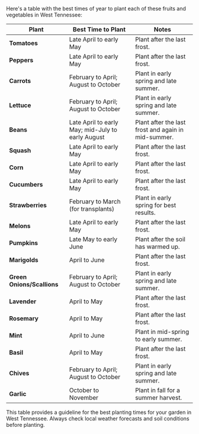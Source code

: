 Here's a table with the best times of year to plant each of these fruits and vegetables in West Tennessee:

| Plant         | Best Time to Plant   | Notes                                       |
|---------------|----------------------|---------------------------------------------|
| **Tomatoes**  | Late April to early May | Plant after the last frost.                |
| **Peppers**   | Late April to early May | Plant after the last frost.                |
| **Carrots**   | February to April; August to October | Plant in early spring and late summer. |
| **Lettuce**   | February to April; August to October | Plant in early spring and late summer. |
| **Beans**     | Late April to early May; mid-July to early August | Plant after the last frost and again in mid-summer. |
| **Squash**    | Late April to early May | Plant after the last frost.                |
| **Corn**      | Late April to early May | Plant after the last frost.                |
| **Cucumbers** | Late April to early May | Plant after the last frost.                |
| **Strawberries** | February to March (for transplants) | Plant in early spring for best results. |
| **Melons**    | Late April to early May | Plant after the last frost.                |
| **Pumpkins**  | Late May to early June | Plant after the soil has warmed up.        |
| **Marigolds** | April to June         | Plant after the last frost.                |
| **Green Onions/Scallions** | February to April; August to October | Plant in early spring and late summer. |
| **Lavender**  | April to May          | Plant after the last frost.                |
| **Rosemary**  | April to May          | Plant after the last frost.                |
| **Mint**      | April to June         | Plant in mid-spring to early summer.       |
| **Basil**     | April to May          | Plant after the last frost.                |
| **Chives**    | February to April; August to October | Plant in early spring and late summer. |
| **Garlic**    | October to November   | Plant in fall for a summer harvest.        |

This table provides a guideline for the best planting times for your garden in West Tennessee. Always check local weather forecasts and soil conditions before planting.